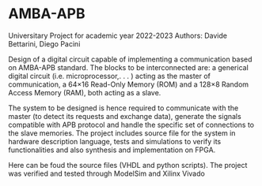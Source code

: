 # AMBA-APB

Universitary Project for academic year 2022-2023
Authors: Davide Bettarini, Diego Pacini

Design of a digital circuit capable of implementing a communication based on AMBA-APB standard. The blocks to be interconnected are: a generical digital circuit (i.e. microprocessor,. . . ) acting as the master of communication, a 64×16 Read-Only Memory (ROM) and a 128×8 Random Access Memory (RAM), both acting as a slave.

The system to be designed is hence required to communicate with the master (to detect its requests and exchange data), generate the signals compatible with APB protocol and handle the specific set of connections to the slave memories.
The project includes source file for the system in hardware description language, tests and simulations to verify its functionalities and also synthesis and implementation on FPGA.

Here can be foud the source files (VHDL and python scripts). The project was verified and tested through ModelSim and Xilinx Vivado
